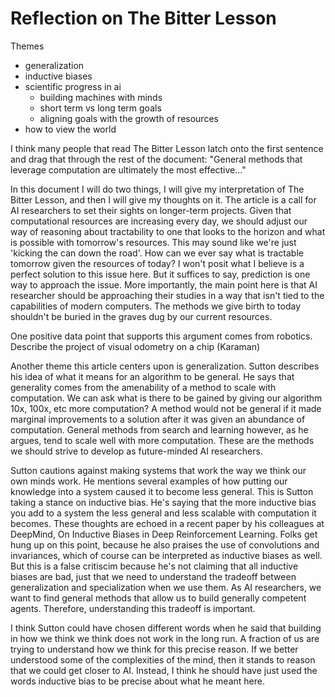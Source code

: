 ﻿# Reflection on The Bitter Lesson

Themes 
* generalization
* inductive biases
* scientific progress in ai 
	* building machines with minds
	* short term vs long term goals
	* aligning goals with the growth of resources
* how to view the world 

I think many people that read The Bitter Lesson latch onto the first sentence and drag that through the rest of the document: "General methods that leverage computation are ultimately the most effective..."

In this document I will do two things, I will give my interpretation of The Bitter Lesson, and then I will give my thoughts on it. The article is a call for AI researchers to set their sights on longer-term projects. Given that computational resources are increasing every day, we should adjust our way of reasoning about tractability to one that looks to the horizon and what is possible with tomorrow's resources. This may sound like we're just 'kicking the can down the road'. How can we ever say what is tractable tomorrow given the resources of today? I won't posit what I believe is a perfect solution to this issue here. But it suffices to say, prediction is one way to approach the issue. More importantly, the main point here is that AI researcher should be approaching their studies in a way that isn't tied to the capabilities of modern computers.  The methods we give birth to today shouldn't be buried in the graves dug by our current resources.  

One positive data point that supports this argument comes from robotics. Describe the project of visual odometry on a chip (Karaman)

Another theme this article centers upon is generalization. Sutton describes his idea of what it means for an algorithm to be general. He says that generality comes from the amenability of a method to scale with computation. We can ask what is there to be gained by giving our algorithm 10x, 100x, etc more computation? A method would not be general if it made marginal improvements to a solution after it was given an abundance of computation. General methods from search and learning however, as he argues, tend to scale well with more computation. These are the methods we should strive to develop as future-minded AI researchers.

Sutton cautions against making systems that work the way we think our own minds work. He mentions several examples of how putting our knowledge into a system caused it to become less general. This is Sutton taking a stance on inductive bias. He's saying that the more inductive bias you add to a system the less general and less scalable with computation it becomes. These thoughts are echoed in a recent paper by his colleagues at DeepMind, On Inductive Biases in Deep Reinforcement Learning. Folks get hung up on this point, because he also praises the use of convolutions and invariances, which of course can be interpreted as inductive biases as well. But this is a false critiscim because he's not claiming that all inductive biases are bad, just that we need to understand the tradeoff between generalization and specialization when we use them. As AI researchers, we want to find general methods that allow us to build generally competent agents. Therefore, understanding this tradeoff is important. 

I think Sutton could have chosen different words when he said that building in how we think we think does not work in the long run. A fraction of us are trying to understand how we think for this precise reason. If we better understood some of the complexities of the mind, then it stands to reason that we could get closer to AI. Instead, I think he should have just used the words inductive bias to be precise about what he meant here. 

